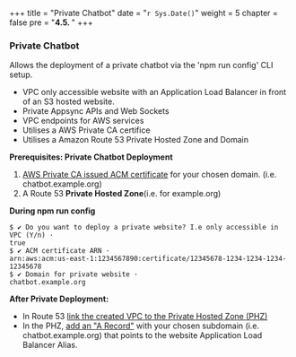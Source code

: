 +++
title = "Private Chatbot"
date = "`r Sys.Date()`"
weight = 5
chapter = false
pre = "<b>4.5. </b>"
+++

### Private Chatbot
Allows the deployment of a private chatbot via the 'npm run config' CLI setup.

- VPC only accessible website with an Application Load Balancer in front of an S3 hosted website.
- Private Appsync APIs and Web Sockets
- VPC endpoints for AWS services
- Utilises a AWS Private CA certifice
- Utilises a Amazon Route 53 Private Hosted Zone and Domain

**Prerequisites: Private Chatbot Deployment**
1. [AWS Private CA issued ACM certificate](https://docs.aws.amazon.com/acm/latest/userguide/gs-acm-request-private.html) for your chosen domain. (i.e. chatbot.example.org)
2. A Route 53 **Private Hosted Zone**(i.e. for example.org)

**During npm run config**
```
$ ✔ Do you want to deploy a private website? I.e only accessible in VPC (Y/n) · 
true
$ ✔ ACM certificate ARN · 
arn:aws:acm:us-east-1:1234567890:certificate/12345678-1234-1234-1234-12345678
$ ✔ Domain for private website · 
chatbot.example.org
```

**After Private Deployment:**
- In Route 53 [link the created VPC to the Private Hosted Zone (PHZ)](https://docs.aws.amazon.com/Route53/latest/DeveloperGuide/hosted-zone-private-associate-vpcs.html)
- In the PHZ, [add an "A Record"](https://docs.aws.amazon.com/Route53/latest/DeveloperGuide/routing-to-elb-load-balancer.html) with your chosen subdomain (i.e. chatbot.example.org) that points to the website Application Load Balancer Alias.